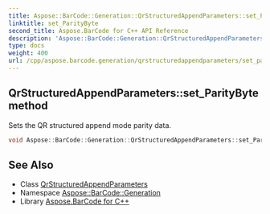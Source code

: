 ```yaml
---
title: Aspose::BarCode::Generation::QrStructuredAppendParameters::set_ParityByte method
linktitle: set_ParityByte
second_title: Aspose.BarCode for C++ API Reference
description: 'Aspose::BarCode::Generation::QrStructuredAppendParameters::set_ParityByte method. Sets the QR structured append mode parity data in C++.'
type: docs
weight: 400
url: /cpp/aspose.barcode.generation/qrstructuredappendparameters/set_paritybyte/
---
```

## QrStructuredAppendParameters::set_ParityByte method


Sets the QR structured append mode parity data.

```cpp
void Aspose::BarCode::Generation::QrStructuredAppendParameters::set_ParityByte(uint8_t value)
```

## See Also

* Class [QrStructuredAppendParameters](../)
* Namespace [Aspose::BarCode::Generation](../../)
* Library [Aspose.BarCode for C++](../../../)
